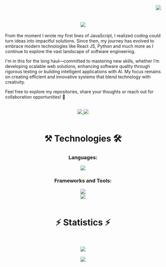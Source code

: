 <!-- Visitors Badges -->
<div align = "right">
    <img src="https://visitor-badge.laobi.icu/badge?page_id=mostafa-ehab22.mostafa-ehab22" />
</div>

<!-- Animation Intro -->
<h1 align="center">
    <img src="https://readme-typing-svg.herokuapp.com/?font=Righteous&size=35&center=true&vCenter=true&width=500&height=70&duration=4000&lines=Hello!+👋;+I'm+Mostafa+Ehab+👨‍💻;" />
</h1>

<!-- Introduction -->
From the moment I wrote my first lines of JavaScript, I realized coding could turn ideas into impactful solutions. Since then, my journey has evolved to embrace modern technologies like React JS, Python and much more as I continue to explore the vast landscape of software engineering.

I'm in this for the long haul—committed to mastering new skills, whether I’m developing scalable web solutions, enhancing software quality through rigorous testing or building intelligent applications with AI. My focus remains on creating efficient and innovative systems that blend technology with creativity.

Feel free to explore my repositories, share your thoughts or reach out for collaboration opportunities! 🚀

<br/>

<!-- Socila Badges -->
<div align="center"> 
  <a href="mailto:mostafaehab0002@gmail.com">
    <img src="https://img.shields.io/badge/Gmail-333333?style=for-the-badge&logo=gmail&logoColor=red" />
  </a>
  <a href="https://www.linkedin.com/in/mostafaaehab" target="_blank">
    <img src="https://img.shields.io/badge/LinkedIn-0077B5?style=for-the-badge&logo=linkedin&logoColor=white" target="_blank" />
  </a>
  <!-- <a href="https://mostafa-ehab22.github.io/Portofolio-website/" target="_blank">
     <img src="https://img.shields.io/badge/Portfolio-FF5722?style=for-the-badge&logo=todoist&logoColor=white" target="_blank" /> 
  </a> -->
</div>

<br/>

<!-- Languages & Technologies -->
<div align=center>

# ⚒️ Technologies 🛠️

### Languages:
<div align="center">
    <img src="https://skillicons.dev/icons?i=python,javascript,cs"/><br>
</div>

### Frameworks and Tools:
<div align="center">
    <img src="https://skillicons.dev/icons?i=react,nextjs,express,nodejs,mongodb"/><br>
    <img src="https://skillicons.dev/icons?i=html,css,bootstrap,tailwind,git" /><br>
</div>

<br/>

<!-- Stats -->
# ⚡ Statistics ⚡
<br/>

<div align=center>

![](https://github-readme-stats.vercel.app/api/top-langs/?username=mostafa-ehab22&theme=dark&hide_border=false&include_all_commits=true&count_private=true&layout=compact)<br><br>
![](https://github-readme-streak-stats.herokuapp.com/?user=mostafa-ehab22&theme=dark&hide_border=false)

</div>
